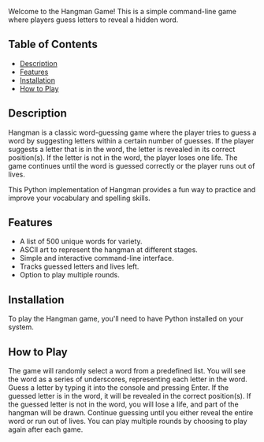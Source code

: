 
Welcome to the Hangman Game! This is a simple command-line game where players guess letters to reveal a hidden word.

## Table of Contents

- [Description](#description)
- [Features](#features)
- [Installation](#installation)
- [How to Play](#how-to-play)

## Description

Hangman is a classic word-guessing game where the player tries to guess a word by suggesting letters within a certain number of guesses. If the player suggests a letter that is in the word, the letter is revealed in its correct position(s). If the letter is not in the word, the player loses one life. The game continues until the word is guessed correctly or the player runs out of lives.

This Python implementation of Hangman provides a fun way to practice and improve your vocabulary and spelling skills.

## Features

- A list of 500 unique words for variety.
- ASCII art to represent the hangman at different stages.
- Simple and interactive command-line interface.
- Tracks guessed letters and lives left.
- Option to play multiple rounds.

## Installation

To play the Hangman game, you'll need to have Python installed on your system.

## How to Play
The game will randomly select a word from a predefined list.
You will see the word as a series of underscores, representing each letter in the word.
Guess a letter by typing it into the console and pressing Enter.
If the guessed letter is in the word, it will be revealed in the correct position(s).
If the guessed letter is not in the word, you will lose a life, and part of the hangman will be drawn.
Continue guessing until you either reveal the entire word or run out of lives.
You can play multiple rounds by choosing to play again after each game.
